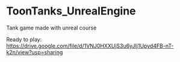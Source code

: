 # ToonTanks_UnrealEngine
Tank game made with unreal course

Ready to play: https://drive.google.com/file/d/1VNJ0HXXUjS3u6yJIj1Upyd4FB-nT-k2n/view?usp=sharing
